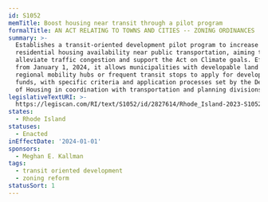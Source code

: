 ```yaml
---
id: S1052
memTitle: Boost housing near transit through a pilot program
formalTitle: AN ACT RELATING TO TOWNS AND CITIES -- ZONING ORDINANCES
summary: >-
  Establishes a transit-oriented development pilot program to increase
  residential housing availability near public transportation, aiming to
  alleviate traffic congestion and support the Act on Climate goals. Effective
  from January 1, 2024, it allows municipalities with developable land near
  regional mobility hubs or frequent transit stops to apply for development
  funds, with specific criteria and application processes set by the Department
  of Housing in coordination with transportation and planning divisions.
legislativeTextURI: >-
  https://legiscan.com/RI/text/S1052/id/2827614/Rhode_Island-2023-S1052-Comm_Sub.pdf
states:
  - Rhode Island
statuses:
  - Enacted
inEffectDate: '2024-01-01'
sponsors:
  - Meghan E. Kallman
tags:
  - transit oriented development
  - zoning reform
statusSort: 1
---
```


